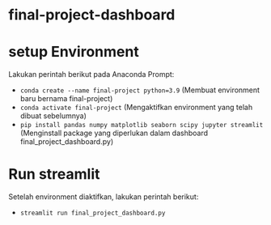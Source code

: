 # final-project-dashboard

# setup Environment
Lakukan perintah berikut pada Anaconda Prompt:
- `conda create --name final-project python=3.9` (Membuat environment baru bernama final-project)
- `conda activate final-project` (Mengaktifkan environment yang telah dibuat sebelumnya)
- `pip install pandas numpy matplotlib seaborn scipy jupyter streamlit` (Menginstall package yang diperlukan dalam dashboard final_project_dashboard.py)

# Run streamlit
Setelah environment diaktifkan, lakukan perintah berikut:
- `streamlit run final_project_dashboard.py`
